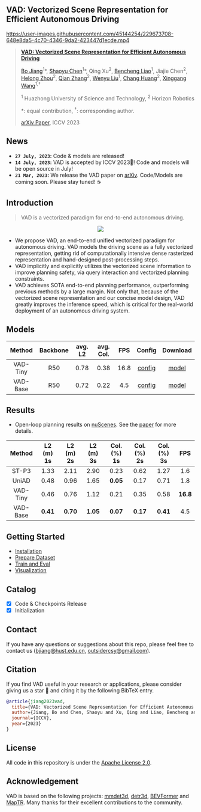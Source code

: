 ## VAD: Vectorized Scene Representation for Efficient Autonomous Driving

https://user-images.githubusercontent.com/45144254/229673708-648e8da5-4c70-4346-9da2-423447d1ecde.mp4

> [**VAD: Vectorized Scene Representation for Efficient Autonomous Driving**](https://arxiv.org/abs/2303.12077)
>
> [Bo Jiang](https://github.com/rb93dett)<sup>1</sup>\*, [Shaoyu Chen](https://scholar.google.com/citations?user=PIeNN2gAAAAJ&hl=en&oi=sra)<sup>1</sup>\*, Qing Xu<sup>2</sup>, [Bencheng Liao](https://github.com/LegendBC)<sup>1</sup>, Jiajie Chen<sup>2</sup>, [Helong Zhou](https://scholar.google.com/citations?user=wkhOMMwAAAAJ&hl=en&oi=ao)<sup>2</sup>, [Qian Zhang](https://scholar.google.com/citations?user=pCY-bikAAAAJ&hl=zh-CN)<sup>2</sup>, [Wenyu Liu](http://eic.hust.edu.cn/professor/liuwenyu/)<sup>1</sup>, [Chang Huang](https://scholar.google.com/citations?user=IyyEKyIAAAAJ&hl=zh-CN)<sup>2</sup>, [Xinggang Wang](https://xinggangw.info/)<sup>1,&#8224;</sup>
> 
> <sup>1</sup> Huazhong University of Science and Technology, <sup>2</sup> Horizon Robotics
>
> \*: equal contribution, <sup>&#8224;</sup>: corresponding author.
>
>[arXiv Paper](https://arxiv.org/abs/2303.12077), ICCV 2023

## News
* **`27 July, 2023`:** Code & models are released!
* **`14 July, 2023`:** VAD is accepted by ICCV 2023🎉! Code and models will be open source in July!
* **`21 Mar, 2023`:** We release the VAD paper on [arXiv](https://arxiv.org/abs/2303.12077). Code/Models are coming soon. Please stay tuned! ☕️

## Introduction
> VAD is a vectorized paradigm for end-to-end autonomous driving.

<div align="center">
<img src="./assets/arch.png" />
</div>

- We propose VAD, an end-to-end unified vectorized paradigm for autonomous driving. VAD models the driving scene as a fully vectorized representation, getting rid of computationally intensive dense rasterized representation and hand-designed post-processing steps.
- VAD implicitly and explicitly utilizes the vectorized scene information to improve planning safety, via query interaction and vectorized planning constraints.
- VAD achieves SOTA end-to-end planning performance, outperforming previous methods by a large margin. Not only that, because of the vectorized scene representation and our concise model design, VAD greatly improves the inference speed, which is critical for the real-world deployment of an autonomous driving system.

## Models

| Method | Backbone | avg. L2 | avg. Col. | FPS | Config | Download |
| :---: | :---: | :---: | :---: |  :---: | :---: | :---: |
| VAD-Tiny | R50 | 0.78 | 0.38 | 16.8 | [config](projects/configs/VAD/VAD_tiny_stage_2.py) | [model](https://drive.google.com/file/d/1KgCC_wFqPH0CQqdr6Pp2smBX5ARPaqne/view?usp=sharing) |
| VAD-Base | R50 | 0.72 | 0.22 | 4.5 | [config](projects/configs/VAD/VAD_base_stage_2.py) | [model](https://drive.google.com/file/d/1FLX-4LVm4z-RskghFbxGuYlcYOQmV5bS/view?usp=sharing) |

## Results
- Open-loop planning results on [nuScenes](https://github.com/nutonomy/nuscenes-devkit). See the [paper](https://arxiv.org/abs/2303.12077) for more details.

| Method | L2 (m) 1s | L2 (m) 2s | L2 (m) 3s | Col. (%) 1s | Col. (%) 2s | Col. (%) 3s | FPS |
| :---: | :---: | :---: | :---: | :---:| :---: | :---: | :---: |
| ST-P3 | 1.33 | 2.11 | 2.90 | 0.23 | 0.62 | 1.27 | 1.6 |
| UniAD | 0.48 | 0.96 | 1.65 | **0.05** | 0.17 | 0.71 | 1.8 |
| VAD-Tiny | 0.46 | 0.76 | 1.12 | 0.21 | 0.35 | 0.58 | **16.8** |
| VAD-Base | **0.41** | **0.70** | **1.05** | **0.07** | **0.17** | **0.41** | 4.5 |

## Getting Started
- [Installation](docs/install.md)
- [Prepare Dataset](docs/prepare_dataset.md)
- [Train and Eval](docs/train_eval.md)
- [Visualization](docs/visualization.md)

## Catalog
- [x] Code & Checkpoints Release
- [x] Initialization

## Contact
If you have any questions or suggestions about this repo, please feel free to contact us (bjiang@hust.edu.cn, outsidercsy@gmail.com).

## Citation
If you find VAD useful in your research or applications, please consider giving us a star &#127775; and citing it by the following BibTeX entry.

```BibTeX
@article{jiang2023vad,
  title={VAD: Vectorized Scene Representation for Efficient Autonomous Driving},
  author={Jiang, Bo and Chen, Shaoyu and Xu, Qing and Liao, Bencheng and Chen, Jiajie and Zhou, Helong and Zhang, Qian and Liu, Wenyu and Huang, Chang and Wang, Xinggang},
  journal={ICCV},
  year={2023}
}
```

## License
All code in this repository is under the [Apache License 2.0](https://www.apache.org/licenses/LICENSE-2.0).

## Acknowledgement
VAD is based on the following projects: [mmdet3d](https://github.com/open-mmlab/mmdetection3d), [detr3d](https://github.com/WangYueFt/detr3d), [BEVFormer](https://github.com/fundamentalvision/BEVFormer) and [MapTR](https://github.com/hustvl/MapTR). Many thanks for their excellent contributions to the community.